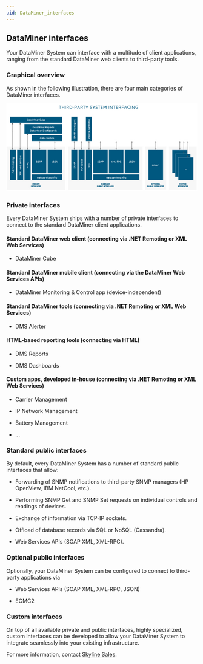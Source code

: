 ```yaml
---
uid: DataMiner_interfaces
---
```


## DataMiner interfaces

Your DataMiner System can interface with a multitude of client applications, ranging from the standard DataMiner web clients to third-party tools.

### Graphical overview

As shown in the following illustration, there are four main categories of DataMiner interfaces.

![](../../images/3rd_party_System_Interfacing_REV003.jpg)



### Private interfaces

Every DataMiner System ships with a number of private interfaces to connect to the standard DataMiner client applications.

#### Standard DataMiner web client (connecting via .NET Remoting or XML Web Services)

- DataMiner Cube

#### Standard DataMiner mobile client (connecting via the DataMiner Web Services APIs)

- DataMiner Monitoring & Control app (device-independent)

#### Standard DataMiner tools (connecting via .NET Remoting or XML Web Services)

- DMS Alerter

#### HTML-based reporting tools (connecting via HTML)

- DMS Reports

- DMS Dashboards

#### Custom apps, developed in-house (connecting via .NET Remoting or XML Web Services)

- Carrier Management

- IP Network Management

- Battery Management

- ...

### Standard public interfaces

By default, every DataMiner System has a number of standard public interfaces that allow:

- Forwarding of SNMP notifications to third-party SNMP managers (HP OpenView, IBM NetCool, etc.).

- Performing SNMP Get and SNMP Set requests on individual controls and readings of devices.

- Exchange of information via TCP-IP sockets.

- Offload of database records via SQL or NoSQL (Cassandra).

- Web Services APIs (SOAP XML, XML-RPC).

### Optional public interfaces

Optionally, your DataMiner System can be configured to connect to third-party applications via

- Web Services APIs (SOAP XML, XML-RPC, JSON)

- EGMC2

### Custom interfaces

On top of all available private and public interfaces, highly specialized, custom interfaces can be developed to allow your DataMiner System to integrate seamlessly into your existing infrastructure.

For more information, contact [Skyline Sales](mailto:sales%40skyline.be).
